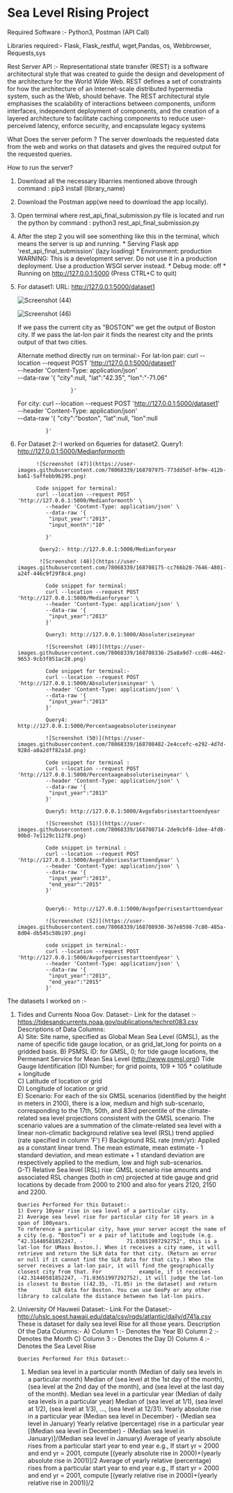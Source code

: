 # Sea Level Rising Project

Required Software :- Python3, Postman (API Call)

Libraries required:- Flask, Flask_restful, wget,Pandas, os, Webbrowser, Requests,sys


Rest Server API :- Representational state transfer (REST) is a software architectural style that was created to guide the design and development of the architecture for the World Wide Web. REST defines a set of constraints for how the architecture of an Internet-scale distributed hypermedia system, such as the Web, should behave. The REST architectural style emphasises the scalability of interactions between components, uniform interfaces, independent deployment of components, and the creation of a layered architecture to facilitate caching components to reduce user-perceived latency, enforce security, and encapsulate legacy systems 

What Does the server peform ?
The server downloads the requested data from the web and works on that datasets and gives the required output for the requested queries.

How to run the server?
1) Download all the necessary libarries mentioned above through command : pip3 install (library_name)
2) Download the Postman app(we need to download the app locally).
3) Open terminal where rest_api_final_submission.py file is located and run the python by command : python3 rest_api_final_submission.py    
4) After the step 2 you will see somenthing like this in the terminal, which means the server is up and running.
         * Serving Flask app 'rest_api_final_submission' (lazy loading)
         * Environment: production
           WARNING: This is a development server. Do not use it in a production deployment.
           Use a production WSGI server instead.
         * Debug mode: off
         * Running on http://127.0.0.1:5000 (Press CTRL+C to quit)

5) For dataset1:
     URL: http://127.0.0.1:5000/dataset1 
     
     ![Screenshot (44)](https://user-images.githubusercontent.com/78068339/168706030-6eb38248-9ef8-45fa-a85d-5bbca26ce809.png)
     
     ![Screenshot (46)](https://user-images.githubusercontent.com/78068339/168706467-7d7c40de-6085-4cae-bda1-2c681c05ba76.png)
     
     If we pass the current city as "BOSTON" we get the output of Boston city.
     If we pass the lat-lon pair it finds the nearest city and the prints output of that two cities.
     
     Alternate method directly run on terminal:-
     For lat-lon pair:
                      curl --location --request POST 'http://127.0.0.1:5000/dataset1' \
                      --header 'Content-Type: application/json' \
                        --data-raw '{
                          "city":null,
                          "lat":"42.35",
                           "lon":"-71.06"

                        }'
     For city:
              curl --location --request POST 'http://127.0.0.1:5000/dataset1' \
                --header 'Content-Type: application/json' \
                --data-raw '{
                  "city":"boston",
                  "lat":null,
                   "lon":null

                }'     
                
6) For Dataset 2:-I worked on 6queries for dataset2.
             Query1: http://127.0.0.1:5000/Medianformonth
             
             ![Screenshot (47)](https://user-images.githubusercontent.com/78068339/168707975-773dd5df-bf9e-412b-ba61-5affebb96295.png)
             
             Code snippet for terminal:
             curl --location --request POST 'http://127.0.0.1:5000/Medianformonth' \
                --header 'Content-Type: application/json' \
                --data-raw '{
                 "input_year":"2013",
                 "input_month":"10"

                }'
                
              Query2:- http://127.0.0.1:5000/Medianforyear
              
              ![Screenshot (48)](https://user-images.githubusercontent.com/78068339/168708175-cc766b28-7646-4801-a24f-446c9f29f8c4.png)

                Code snippet for terminal:
                curl --location --request POST 'http://127.0.0.1:5000/Medianforyear' \
                --header 'Content-Type: application/json' \
                --data-raw '{
                 "input_year":"2013"
                }'
                
                Query3: http://127.0.0.1:5000/Absoluteriseinyear
                
                ![Screenshot (49)](https://user-images.githubusercontent.com/78068339/168708336-25a8a9d7-ccd6-4462-9653-9cb3f851ac28.png)

                Code snippet for terminal:-
                curl --location --request POST 'http://127.0.0.1:5000/Absoluteriseinyear' \
                --header 'Content-Type: application/json' \
                --data-raw '{
                 "input_year":"2013"
                }'
                
                Query4: http://127.0.0.1:5000/Percentaageabsoluteriseinyear
                
                ![Screenshot (50)](https://user-images.githubusercontent.com/78068339/168708482-2e4ccefc-e292-4d7d-928d-a0a2dff82a1d.png)
                
                Code snippet for terminal :
                curl --location --request POST 'http://127.0.0.1:5000/Percentaageabsoluteriseinyear' \
                --header 'Content-Type: application/json' \
                --data-raw '{
                 "input_year":"2013"
                }'
                
                Query5: http://127.0.0.1:5000/Avgofabsrisestarttoendyear
                
                ![Screenshot (51)](https://user-images.githubusercontent.com/78068339/168708714-2de9cbf8-1dee-4fd8-90bd-7e1129c112f8.png)
                
                Code snippet in terminal :
                curl --location --request POST 'http://127.0.0.1:5000/Avgofabsrisestarttoendyear' \
                --header 'Content-Type: application/json' \
                --data-raw '{
                 "input_year":"2013",
                 "end_year":"2015"
                }'
                
                
                Query6:- http://127.0.0.1:5000/Avgofperrisestarttoendyear
                
                ![Screenshot (52)](https://user-images.githubusercontent.com/78068339/168708930-367e8598-7c80-485a-8d04-db545c58b197.png)
                
                code snippet in terminal:-
                curl --location --request POST 'http://127.0.0.1:5000/Avgofperrisestarttoendyear' \
                --header 'Content-Type: application/json' \
                --data-raw '{
                 "input_year":"2013",
                 "end_year":"2015"
                }'




The datasets I worked on :- 
1) Tides and Currents Nooa Gov. Dataset:- 
       Link for the dataset :- https://tidesandcurrents.noaa.gov/publications/techrpt083.csv
       Descriptions of Data Columns:																			
       A) Site: Site name, specified as Global Mean Sea Level (GMSL), as the name of specific tide gauge location, or as grid_lat_long for points on a gridded basis.				 B) PSMSL ID: for GMSL, 0; for tide gauge locations, the Permenant Service for Mean Sea Level (http://www.psmsl.org/) Tide Gauge Identification (ID) Number;  for          grid points, 109 + 105 * colatitude + longitude																			
       C) Latitude of location or grid																			
       D) Longitude of location or grid																			
       E) Scenario: For each of the six GMSL scenarios (identified by the height in meters in 2100), there is a low, medium and high sub-scenario, corresponding to the          17th, 50th, and 83rd percentile of the climate-related sea level projections consistent with the GMSL scenario. The scenario values are a summation of the                climate-related sea level with a linear non-climatic background relative sea level (RSL) trend applied (rate specified in column 'F')														 F) Background RSL rate (mm/yr): Applied as a constant linear trend. The mean estimate, mean estimate - 1 standard deviation, and mean estimate + 1 standard              deviation are respectively applied to the  medium, low and high sub-scenarios.																			
       G-T) Relative Sea level (RSL) rise: GMSL scenario rise amounts and associated RSL changes (both in cm) projected at tide gauge and grid locations by decade from          2000 to 2100 and also for years 2120, 2150 and 2200.																			



       Queries Performed For this Dataset:- 
       1) Every 10year rise in sea level of a particular city.
       2) Average sea level rise for particular city for 10 years in a span of 100years.
       To reference a particular city, have your server accept the name of a city (e.g. “Boston”) or a pair of latitude and logitude (e.g. “42.31440581852247, -              71.03651997292752", this is a lat-lon for UMass Boston.). When it receives a city name, it will retrieve and return the SLR data for that city. (Return an error        or null if it cannot find the SLR data for that city.) When the server receives a lat-lon pair, it will find the geographically closest city from that. For            example, if it receives (42.31440581852247, -71.03651997292752), it will judge the lat-lon is closest to Boston ((42.35, -71.05) in the dataset) and return the        SLR data for Boston. You can use GeoPy or any other library to calculate the distance between two lat-lon pairs.
       
2) University Of Hauweii Dataset:- 
       Link For the Dataset:- http://uhslc.soest.hawaii.edu/data/csv/rqds/atlantic/daily/d741a.csv
       These is dataset for daily sea level Rise for all those years.
       Description Of the Data Columns:-
       A) Column 1 :- Denotes the Year 
       B) Column 2 :- Denotes the Month 
       C) Column 3 :- Denotes the Day
       D) Column 4 :- Denotes the Sea Level Rise 
       
       Queries Performed For this Dataset:- 
     1)  Median sea level in a particular month (Median of daily sea levels in a particular month)
Median of (sea level at the 1st day of the month), (sea level at the 2nd day of the month), and (sea level at the last day of the month).
Median sea level in a particular year (Median of daily sea levels in a particular year)
Median of (sea level at 1/1), (sea level at 1/2), (sea level at 1/3), …, (sea level at 12/31).
Yearly absolute rise in a particular year
(Median sea level in December) - (Median sea level in January)
Yearly relative (percentage) rise in a particular year
[(Median sea level in December) - (Median sea level in January)]/(Median sea level in January)
Average of yearly absolute rises from a particular start year to end year
e.g., If start yr = 2000 and end yr = 2001, compute [(yearly absolute rise in 2000)+(yearly absolute rise in 2001)]/2
Average of yearly relative (percentage) rises from a particular start year to end year
e.g., If start yr = 2000 and end yr = 2001, compute [(yearly relative rise in 2000)+(yearly relative rise in 2001)]/2
       


